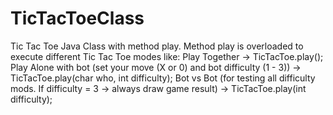 # TicTacToeClass
Tic Tac Toe Java Class with method play.
Method play is overloaded to execute different Tic Tac Toe modes like:
  Play Together -> TicTacToe.play();
  Play Alone with bot (set your move (X or 0) and bot difficulty (1 - 3)) -> TicTacToe.play(char who, int difficulty);
  Bot vs Bot (for testing all difficulty mods. If difficulty = 3 -> always draw game result) -> TicTacToe.play(int difficulty);
